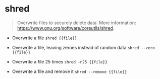 # shred
> Overwrite files to securely delete data.
> More information: <https://www.gnu.org/software/coreutils/shred>.

- Overwrite a file
`shred {{file}}`

- Overwrite a file, leaving zeroes instead of random data
`shred --zero {{file}}`

- Overwrite a file 25 times
`shred -n25 {{file}}`

- Overwrite a file and remove it
`shred --remove {{file}}`
